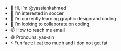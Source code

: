 - 👋 Hi, I’m @yassienkahmed
- 👀 I’m interested in soccer
- 🌱 I’m currently learning graphic design and coding
- 💞️ I’m looking to collaborate on coding
- 📫 How to reach me email 
- 😄 Pronouns: yas-sin
- ⚡ Fun fact: i eat too much and i don not get fat

<!---
yassienkahmed/yassienkahmed is a ✨ special ✨ repository because its `README.md` (this file) appears on your GitHub profile.
You can click the Preview link to take a look at your changes.
--->
